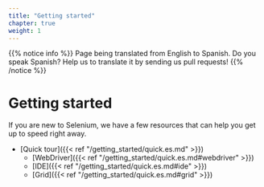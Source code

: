 ```yaml
---
title: "Getting started"
chapter: true
weight: 1
---
```


{{% notice info %}}
<i class="fas fa-language"></i> Page being translated from 
English to Spanish. Do you speak Spanish? Help us to translate
it by sending us pull requests!
{{% /notice %}}

# Getting started

If you are new to Selenium,
we have a few resources that can help you
get up to speed right away.

* [Quick tour]({{< ref "/getting_started/quick.es.md" >}})
  * [WebDriver]({{< ref "/getting_started/quick.es.md#webdriver" >}})
  * [IDE]({{< ref "/getting_started/quick.es.md#ide" >}})
  * [Grid]({{< ref "/getting_started/quick.es.md#grid" >}})

